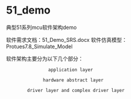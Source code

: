 # 51_demo
典型51系列mcu软件架构demo

软件需求文档：51_Demo_SRS.docx
软件仿真模型：Protues7.8_Simulate_Model

软件架构主要分为以下几个部分：

                    application layer
                  
                  hardware abstract layer  
 
            driver layer and complex driver layer

